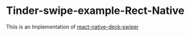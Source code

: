 # Tinder-swipe-example-Rect-Native
Thiis is an Implementation of [react-native-deck-swiper]([https://link-url-here.org](https://github.com/alexbrillant/react-native-deck-swiper)https://github.com/alexbrillant/react-native-deck-swiper)
